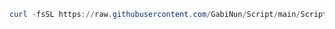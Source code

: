 ```powershell
curl -fsSL https://raw.githubusercontent.com/GabiNun/Script/main/Script.sh | sudo sh
```
